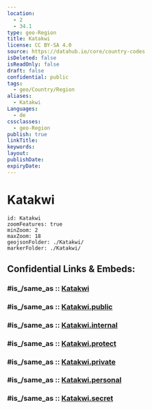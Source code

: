 ```yaml
---
location:
  - 2
  - 34.1
type: geo-Region
title: Katakwi
license: CC BY-SA 4.0
source: https://datahub.io/core/country-codes
isDeleted: false
isReadOnly: false
draft: false
confidential: public
tags:
  - geo/Country/Region
aliases:
  - Katakwi
Languages:
  - de
cssclasses:
  - geo-Region
publish: true
linkTitle:
keywords:
layout:
publishDate:
expiryDate:
---
```


# Katakwi

```leaflet
id: Katakwi
zoomFeatures: true 
minZoom: 2 
maxZoom: 18
geojsonFolder: ./Katakwi/
markerFolder: ./Katakwi/
```


## Confidential Links & Embeds: 

### #is_/same_as :: [Katakwi](/_Standards/Earth/Continent/Africa/Africa~Central/Uganda/regions~Uganda/Uganda~East/Katakwi.md) 

### #is_/same_as :: [Katakwi.public](/_public/Earth/Continent/Africa/Africa~Central/Uganda/regions~Uganda/Uganda~East/Katakwi.public.md) 

### #is_/same_as :: [Katakwi.internal](/_internal/Earth/Continent/Africa/Africa~Central/Uganda/regions~Uganda/Uganda~East/Katakwi.internal.md) 

### #is_/same_as :: [Katakwi.protect](/_protect/Earth/Continent/Africa/Africa~Central/Uganda/regions~Uganda/Uganda~East/Katakwi.protect.md) 

### #is_/same_as :: [Katakwi.private](/_private/Earth/Continent/Africa/Africa~Central/Uganda/regions~Uganda/Uganda~East/Katakwi.private.md) 

### #is_/same_as :: [Katakwi.personal](/_personal/Earth/Continent/Africa/Africa~Central/Uganda/regions~Uganda/Uganda~East/Katakwi.personal.md) 

### #is_/same_as :: [Katakwi.secret](/_secret/Earth/Continent/Africa/Africa~Central/Uganda/regions~Uganda/Uganda~East/Katakwi.secret.md)

